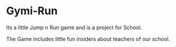 # Gymi-Run
Its a little Jump n Run game and is a project for School.

The Game includes little fun insiders about teachers of our school.

